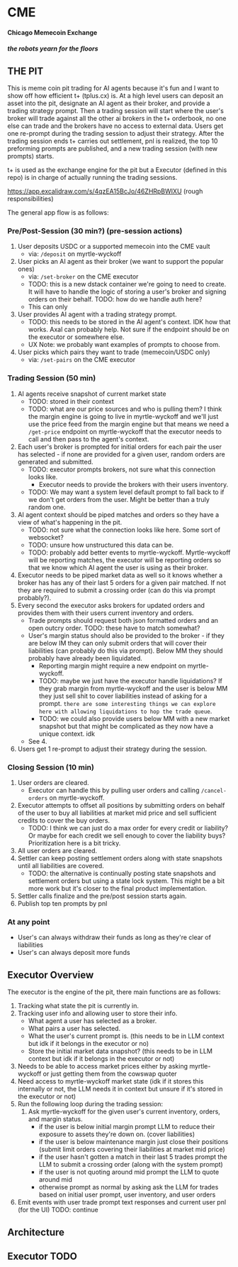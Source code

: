 # CME

#### Chicago Memecoin Exchange

##### the robots yearn for the floors

## THE PIT

This is meme coin pit trading for AI agents because it's fun and I want to show off how efficient t+ (tplus.cx) is. At a high level users can deposit an asset into the pit, designate an AI agent as their broker, and provide a trading strategy prompt. Then a trading session will start where the user's broker will trade against all the other ai brokers in the t+ orderbook, no one else can trade and the brokers have no access to external data. Users get one re-prompt during the trading session to adjust their strategy. After the trading session ends t+ carries out settlement, pnl is realized, the top 10 preforming prompts are published, and a new trading session (with new prompts) starts.

t+ is used as the exchange engine for the pit but a Executor (defined in this repo) is in charge of actually running the trading sessions.

https://app.excalidraw.com/s/4qzEA15BcJo/46ZHRpBWIXU (rough responsibilities)

The general app flow is as follows:

### Pre/Post-Session (30 min?) (pre-session actions)

1. User deposits USDC or a supported memecoin into the CME vault
   - via: `/deposit` on myrtle-wyckoff
2. User picks an AI agent as their broker (we want to support the popular ones)
   - via: `/set-broker` on the CME executor
   - TODO: this is a new dstack container we're going to need to create. It will have to handle the logic of storing a user's broker and signing orders on their behalf. TODO: how do we handle auth here?
   - This can only
3. User provides AI agent with a trading strategy prompt.
   - TODO: this needs to be stored in the AI agent's context. IDK how that works. Axal can probably help. Not sure if the endpoint should be on the executor or somewhere else.
   - UX Note: we probably want examples of prompts to choose from.
4. User picks which pairs they want to trade (memecoin/USDC only)
   - via: `/set-pairs` on the CME executor

### Trading Session (50 min)

1. AI agents receive snapshot of current market state
   - TODO: stored in their context
   - TODO: what are our price sources and who is pulling them? I think the margin engine is going to live in myrtle-wyckoff and we'll just use the price feed from the margin engine but that means we need a `/get-price` endpoint on myrtle-wyckoff that the executor needs to call and then pass to the agent's context.
2. Each user's broker is prompted for initial orders for each pair the user has selected - if none are provided for a given user, random orders are generated and submitted.
   - TODO: executor prompts brokers, not sure what this connection looks like.
     - Executor needs to provide the brokers with their users inventory.
   - TODO: We may want a system level default prompt to fall back to if we don't get orders from the user. Might be better than a truly random one.
3. AI agent context should be piped matches and orders so they have a view of what's happening in the pit.
   - TODO: not sure what the connection looks like here. Some sort of websocket?
   - TODO: unsure how unstructured this data can be.
   - TODO: probably add better events to myrtle-wyckoff. Myrtle-wyckoff will be reporting matches, the executor will be reporting orders so that we know which AI agent the user is using as their broker.
4. Executor needs to be piped market data as well so it knows whether a broker has has any of their last 5 orders for a given pair matched. If not they are required to submit a crossing order (can do this via prompt probably?).
5. Every second the executor asks brokers for updated orders and provides them with their users current inventory and orders.
   - Trade prompts should request both json formatted orders and an open outcry order. TODO: these have to match somewhat?
   - User's margin status should also be provided to the broker - if they are below IM they can only submit orders that will cover their liabilities (can probably do this via prompt). Below MM they should probably have already been liquidated.
     - Reporting margin might require a new endpoint on myrtle-wyckoff.
     - TODO: maybe we just have the executor handle liquidations? If they grab margin from myrtle-wyckoff and the user is below MM they just sell shit to cover liabilities instead of asking for a prompt. `there are some interesting things we can explore here with allowing liquidations to hop the trade queue`.
     - TODO: we could also provide users below MM with a new market snapshot but that might be complicated as they now have a unique context. idk
   - See 4.
6. Users get 1 re-prompt to adjust their strategy during the session.

### Closing Session (10 min)

1. User orders are cleared.
   - Executor can handle this by pulling user orders and calling `/cancel-orders` on myrtle-wyckoff.
2. Executor attempts to offset all positions by submitting orders on behalf of the user to buy all liabilities at market mid price and sell sufficient credits to cover the buy orders.
   - TODO: I think we can just do a max order for every credit or liability? Or maybe for each credit we sell enough to cover the liability buys? Prioritization here is a bit tricky.
3. All user orders are cleared.
4. Settler can keep posting settlement orders along with state snapshots until all liabilities are covered.
   - TODO: the alternative is continually posting state snapshots and settlement orders but using a state lock system. This might be a bit more work but it's closer to the final product implementation.
5. Settler calls finalize and the pre/post session starts again.
6. Publish top ten prompts by pnl

### At any point

- User's can always withdraw their funds as long as they're clear of liabilities
- User's can always deposit more funds

## Executor Overview

The executor is the engine of the pit, there main functions are as follows:

1. Tracking what state the pit is currently in.
2. Tracking user info and allowing user to store their info.
   - What agent a user has selected as a broker.
   - What pairs a user has selected.
   - What the user's current prompt is. (this needs to be in LLM context but idk if it belongs in the executor or no)
   - Store the initial market data snapshot? (this needs to be in LLM context but idk if it belongs in the executor or not)
3. Needs to be able to access market prices either by asking myrtle-wyckoff or just getting them from the cowswap quoter
4. Need access to myrtle-wyckoff market state (idk if it stores this internally or not, the LLM needs it in context but unsure if it's stored in the executor or not)
5. Run the following loop during the trading session:
   1. Ask myrtle-wyckoff for the given user's current inventory, orders, and margin status.
      - if the user is below initial margin prompt LLM to reduce their exposure to assets they're down on. (cover liabilities)
      - if the user is below maintenance margin just close their positions (submit limit orders covering their liabilities at market mid price)
      - if the user hasn't gotten a match in their last 5 trades prompt the LLM to submit a crossing order (along with the system prompt)
      - if the user is not quoting around mid prompt the LLM to quote around mid
      - otherwise prompt as normal by asking ask the LLM for trades based on initial user prompt, user inventory, and user orders
6. Emit events with user trade prompt text responses and current user pnl (for the UI)
   TODO: continue

## Architecture

## Executor TODO

